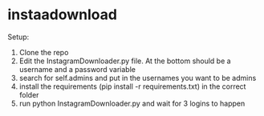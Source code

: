 # instaadownload
Setup:
1. Clone the repo
2. Edit the InstagramDownloader.py file. At the bottom should be a username and a password variable
3. search for self.admins and put in the usernames you want to be admins
4. install the requirements (pip install -r requirements.txt) in the correct folder
5. run python InstagramDownloader.py and wait for 3 logins to happen
